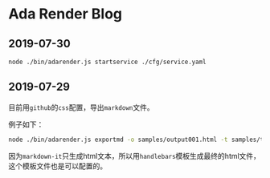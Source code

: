 # Ada Render Blog

## 2019-07-30

``` sh
node ./bin/adarender.js startservice ./cfg/service.yaml
```

## 2019-07-29

目前用``github``的``css``配置，导出``markdown``文件。

例子如下：

``` sh
node ./bin/adarender.js exportmd -o samples/output001.html -t samples/template.hbs samples/sample001.md
```

因为``markdown-it``只生成html文本，所以用``handlebars``模板生成最终的html文件，这个模板文件也是可以配置的。

